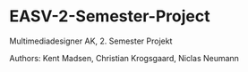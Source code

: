 # EASV-2-Semester-Project
Multimediadesigner AK, 2. Semester Projekt

Authors:
Kent Madsen, Christian Krogsgaard, Niclas Neumann